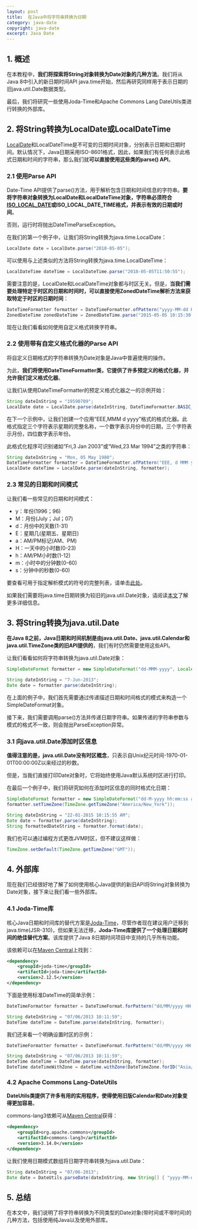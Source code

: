 ```yaml
---
layout: post
title:  在Java中将字符串转换为日期
category: java-date
copyright: java-date
excerpt: Java Date
---
```


## 1. 概述

在本教程中，**我们将探索将String对象转换为Date对象的几种方法**。我们将从Java 8中引入的新日期时间API java.time开始，然后再研究同样用于表示日期的旧java.util.Date数据类型。

最后，我们将研究一些使用Joda-Time和Apache Commons Lang DateUtils类进行转换的外部库。

## 2. 将String转换为LocalDate或LocalDateTime

[LocalDate](https://www.baeldung.com/java-8-date-time-intro)和LocalDateTime是不可变的日期时间对象，分别表示日期和日期时间。默认情况下，Java日期采用ISO-8601格式，因此，如果我们有任何表示此格式日期和时间的字符串，那么我们就**可以直接使用这些类的parse() API**。

### 2.1 使用Parse API

Date-Time API提供了parse()方法，用于解析包含日期和时间信息的字符串。**要将字符串对象转换为LocalDate和LocalDateTime对象，字符串必须符合[ISO_LOCAL_DATE](https://docs.oracle.com/en/java/javase/21/docs/api/java.base/java/time/format/DateTimeFormatter.html#ISO_LOCAL_DATE)或ISO_LOCAL_DATE_TIME格式，并表示有效的日期或时间**。

否则，运行时将抛出DateTimeParseException。

在我们的第一个例子中，让我们将String转换为java.time.LocalDate：

```java
LocalDate date = LocalDate.parse("2018-05-05");
```

可以使用与上述类似的方法将String转换为java.time.LocalDateTime：

```java
LocalDateTime dateTime = LocalDateTime.parse("2018-05-05T11:50:55");
```

需要注意的是，LocalDate和LocalDateTime对象都与时区无关。但是，**当我们需要处理特定于时区的日期和时间时，可以直接使用ZonedDateTime解析方法来获取特定于时区的日期时间**：

```java
DateTimeFormatter formatter = DateTimeFormatter.ofPattern("yyyy-MM-dd HH:mm:ss z");
ZonedDateTime zonedDateTime = ZonedDateTime.parse("2015-05-05 10:15:30 Europe/Paris", formatter);
```

现在让我们看看如何使用自定义格式转换字符串。

### 2.2 使用带有自定义格式化器的Parse API

将自定义日期格式的字符串转换为Date对象是Java中普遍使用的操作。

为此，**我们将使用DateTimeFormatter类，它提供了许多预定义的格式化器，并允许我们定义格式化器**。

让我们从使用DateTimeFormatter的预定义格式化器之一的示例开始：

```java
String dateInString = "19590709";
LocalDate date = LocalDate.parse(dateInString, DateTimeFormatter.BASIC_ISO_DATE);
```

在下一个示例中，让我们创建一个应用“EEE,MMM d yyyy”格式的格式化器。此格式指定三个字符表示星期的完整名称，一个数字表示月份中的日期，三个字符表示月份，四位数字表示年份。

此格式化程序可识别诸如“Fri,3 Jan 2003”或“Wed,23 Mar 1994”之类的字符串：

```java
String dateInString = "Mon, 05 May 1980";
DateTimeFormatter formatter = DateTimeFormatter.ofPattern("EEE, d MMM yyyy", Locale.ENGLISH);
LocalDate dateTime = LocalDate.parse(dateInString, formatter);
```

### 2.3 常见的日期和时间模式

让我们看一些常见的日期和时间模式：

- y：年份(1996；96)
- M：月份(July；Jul；07)
- d：月份中的天数(1-31)
- E：星期几(星期五、星期日)
- a：AM/PM标记(AM、PM)
- H：一天中的小时数(0-23)
- h：AM/PM小时数(1-12)
- m：小时中的分钟数(0-60)
- s：分钟中的秒数(0-60)

要查看可用于指定解析模式的符号的完整列表，请单击[此处](https://docs.oracle.com/en/java/javase/21/docs/api/java.base/java/time/format/DateTimeFormatter.html#patterns)。

如果我们需要将java.time日期转换为较旧的java.util.Date对象，请阅读[本文](https://www.baeldung.com/java-date-to-localdate-and-localdatetime)了解更多详细信息。

## 3. 将String转换为java.util.Date

**在Java 8之前，Java日期和时间机制是由java.util.Date、java.util.Calendar和java.util.TimeZone类的旧API提供的**，我们有时仍然需要使用这些API。

让我们看看如何将字符串转换为java.util.Date对象：

```java
SimpleDateFormat formatter = new SimpleDateFormat("dd-MMM-yyyy", Locale.ENGLISH);

String dateInString = "7-Jun-2013";
Date date = formatter.parse(dateInString);
```

在上面的例子中，我们首先需要通过传递描述日期和时间格式的模式来构造一个SimpleDateFormat对象。

接下来，我们需要调用parse()方法并传递日期字符串。如果传递的字符串参数与模式的格式不一致，则会抛出ParseException异常。

### 3.1 向java.util.Date添加时区信息 

**值得注意的是，java.util.Date没有时区概念**，只表示自Unix纪元时间-1970-01-01T00:00:00Z以来经过的秒数。

但是，当我们直接打印Date对象时，它将始终使用Java默认系统时区进行打印。

在最后一个例子中，我们将研究如何在添加时区信息的同时格式化日期：

```java
SimpleDateFormat formatter = new SimpleDateFormat("dd-M-yyyy hh:mm:ss a", Locale.ENGLISH);
formatter.setTimeZone(TimeZone.getTimeZone("America/New_York"));

String dateInString = "22-01-2015 10:15:55 AM"; 
Date date = formatter.parse(dateInString);
String formattedDateString = formatter.format(date);
```

我们也可以通过编程方式更改JVM时区，但不建议这样做：

```java
TimeZone.setDefault(TimeZone.getTimeZone("GMT"));
```

## 4. 外部库

现在我们已经很好地了解了如何使用核心Java提供的新旧API将String对象转换为Date对象，接下来让我们看一些外部库。

### 4.1 Joda-Time库

核心Java日期和时间库的替代方案是[Joda-Time](http://www.joda.org/joda-time/)，尽管作者现在建议用户迁移到java.time(JSR-310)，但如果无法迁移，**Joda-Time库提供了一个处理日期和时间的绝佳替代方案**。该库提供了Java 8日期时间项目中支持的几乎所有功能。

该依赖可以在[Maven Central](https://mvnrepository.com/search?q=joda-time)上找到：

```xml
<dependency>
    <groupId>joda-time</groupId>
    <artifactId>joda-time</artifactId>
    <version>2.12.5</version>
</dependency>
```

下面是使用标准DateTime的简单示例：

```java
DateTimeFormatter formatter = DateTimeFormat.forPattern("dd/MM/yyyy HH:mm:ss");

String dateInString = "07/06/2013 10:11:59";
DateTime dateTime = DateTime.parse(dateInString, formatter);
```

我们还来看一个明确设置时区的示例：

```java
DateTimeFormatter formatter = DateTimeFormat.forPattern("dd/MM/yyyy HH:mm:ss");

String dateInString = "07/06/2013 10:11:59";
DateTime dateTime = DateTime.parse(dateInString, formatter);
DateTime dateTimeWithZone = dateTime.withZone(DateTimeZone.forID("Asia/Kolkata"));
```

### 4.2 Apache Commons Lang-DateUtils

**DateUtils类提供了许多有用的实用程序，使得使用旧版Calendar和Date对象变得更加容易**。

commons-lang3依赖可从[Maven Central](https://mvnrepository.com/search?q=commons-lang3)获得：

```xml
<dependency>
    <groupId>org.apache.commons</groupId>
    <artifactId>commons-lang3</artifactId>
    <version>3.14.0</version>
</dependency>
```

让我们使用日期模式数组将日期字符串转换为java.util.Date：

```java
String dateInString = "07/06-2013";
Date date = DateUtils.parseDate(dateInString, new String[] { "yyyy-MM-dd HH:mm:ss", "dd/MM-yyyy" });
```

## 5. 总结

在本文中，我们说明了将字符串转换为不同类型的Date对象(带时间或不带时间)的几种方法，包括使用纯Java以及使用外部库。